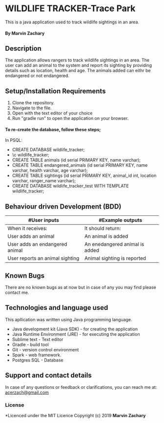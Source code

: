# WILDLIFE TRACKER-Trace Park

This is a java application used to track wildlife sightings in an area.

#### By **Marvin Zachary**

## Description

 The application allows rangers to track wildlife sightings in an area. The user can add an animal to the system and report its sighting by providing details such as location, health and age. The animals added can eithr be endangered or not endangered. 

## Setup/Installation Requirements
1. Clone the repository.
2. Navigate to the file.
3. Open with the text editor of your choice
4. Run "gradle run" to open the application on your browser.

#### To re-create the database, follow these steps;
In PSQL:
* CREATE DATABASE wildlife_tracker;
* \c wildlife_tracker;
* CREATE TABLE animals (id serial PRIMARY KEY, name varchar);
* CREATE TABLE endangered_animals (id serial PRIMARY KEY, name varchar, health varchar, age varchar);
* CREATE TABLE sightings (id serial PRIMARY KEY, animal_id int, location varchar, ranger_name varchar);
* CREATE DATABASE wildlife_tracker_test WITH TEMPLATE wildlife_tracker;

## Behaviour driven Development (BDD)
|#User inputs   |  #Example outputs |         
|---------------|-------------------|
|When it receives:               | It should return:                  |
| User adds an animal             | An animal is added                |
| User adds an endangered animal             | An enedangered animal is added |
| User reports an animal sighting            | Animal sighting is reported  |



## Known Bugs
There are no known bugs as at now but in case of any you may find please contact me.



## Technologies and language used
This apllication was written using Java programming language.

* Java development kit (Java SDK) - for creating the application
* Java Runtime Environment (JRE) - for executing the application
* Sublime text - Text editor
* Gradle - build tool
* Git - version control environment
* Spark - web framework.
* Postgres SQL - Database

## Support and contact details
In case of any questions or feedback or clarifications, you can reach me at:
acerzach@gmail.com

### License
*Licenced under the MIT Licence
Copyright (c) 2019 **Marvin Zachary**
